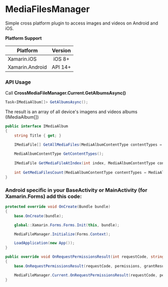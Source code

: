 # MediaFilesManager

Simple cross platform plugin to access images and videos on Android and iOS.

**Platform Support**

|Platform|Version|
| ------------------- | :-----------: |
|Xamarin.iOS|iOS 8+|
|Xamarin.Android|API 14+|

### API Usage

Call **CrossMediaFileManager.Current.GetAlbumsAsync()**
```csharp
Task<IMediaAlbum[]> GetAlbumsAsync();
```

The result is an array of all device's imagens and videos albums (IMediaAlbum[])

```csharp
public interface IMediaAlbum
{
    string Title { get; }

    IMediaFile[] GetAllMediaFiles(MediaAlbumContentType contentTypes = MediaAlbumContentType.All);
    
    MediaAlbumContentType GetContentTypes();
    
    IMediaFile GetMediaFileAtIndex(int index, MediaAlbumContentType contentTypes = MediaAlbumContentType.All);
    
    int GetMediaFilesCount(MediaAlbumContentType contentTypes = MediaAlbumContentType.All);
}
```

### Android specific in your BaseActivity or MainActivity (for Xamarin.Forms) add this code:
```csharp
protected override void OnCreate(Bundle bundle)
{
    base.OnCreate(bundle);

    global::Xamarin.Forms.Forms.Init(this, bundle);

    MediaFileManager.Initialize(Forms.Context);

    LoadApplication(new App());
}

public override void OnRequestPermissionsResult(int requestCode, string[] permissions, [GeneratedEnum] Permission[] grantResults)
{
    base.OnRequestPermissionsResult(requestCode, permissions, grantResults);

    MediaFileManager.Current.OnRequestPermissionsResult(requestCode, permissions, grantResults);
}
```
